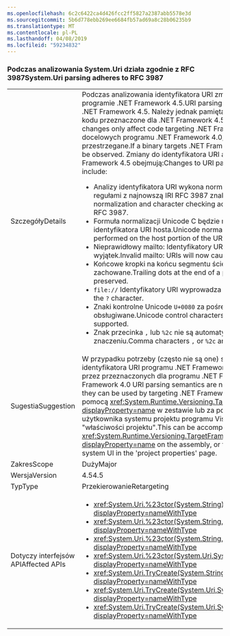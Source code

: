 ```yaml
---
ms.openlocfilehash: 6c2c6422ca4d426fcc2ff5827a2387abb5578e3d
ms.sourcegitcommit: 5b6d778ebb269ee6684fb57ad69a8c28b06235b9
ms.translationtype: MT
ms.contentlocale: pl-PL
ms.lasthandoff: 04/08/2019
ms.locfileid: "59234832"
---
```

### <a name="systemuri-parsing-adheres-to-rfc-3987"></a><span data-ttu-id="65fc7-101">Podczas analizowania System.Uri działa zgodnie z RFC 3987</span><span class="sxs-lookup"><span data-stu-id="65fc7-101">System.Uri parsing adheres to RFC 3987</span></span>

|   |   |
|---|---|
|<span data-ttu-id="65fc7-102">Szczegóły</span><span class="sxs-lookup"><span data-stu-id="65fc7-102">Details</span></span>|<span data-ttu-id="65fc7-103">Podczas analizowania identyfikatora URI zmienił się na kilka sposobów, w programie .NET Framework 4.5.</span><span class="sxs-lookup"><span data-stu-id="65fc7-103">URI parsing has changed in several ways in .NET Framework 4.5.</span></span> <span data-ttu-id="65fc7-104">Należy jednak pamiętać, że zmiany te dotyczą tylko kodu przeznaczone dla .NET Framework 4.5.</span><span class="sxs-lookup"><span data-stu-id="65fc7-104">Note, however, that these changes only affect code targeting .NET Framework 4.5.</span></span> <span data-ttu-id="65fc7-105">Jeżeli binarne docelowych programu .NET Framework 4.0, stare zachowanie będą przestrzegane.</span><span class="sxs-lookup"><span data-stu-id="65fc7-105">If a binary targets .NET Framework 4.0, the old behavior will be observed.</span></span> <span data-ttu-id="65fc7-106">Zmiany do identyfikatora URI analizy w programie .NET Framework 4.5 obejmują:</span><span class="sxs-lookup"><span data-stu-id="65fc7-106">Changes to URI parsing in .NET Framework 4.5 include:</span></span><ul><li><span data-ttu-id="65fc7-107">Analizy identyfikatora URI wykona normalizacji i sprawdzanie zgodnie z regułami z najnowszą IRI RFC 3987 znaków.</span><span class="sxs-lookup"><span data-stu-id="65fc7-107">URI parsing will perform normalization and character checking according to the latest IRI rules in RFC 3987.</span></span></li><li><span data-ttu-id="65fc7-108">Formuła normalizacji Unicode C będzie można wykonać tylko na część identyfikatora URI hosta.</span><span class="sxs-lookup"><span data-stu-id="65fc7-108">Unicode normalization form C will only be performed on the host portion of the URI.</span></span></li><li><span data-ttu-id="65fc7-109">Nieprawidłowy mailto: Identyfikatory URI teraz spowoduje, że wyjątek.</span><span class="sxs-lookup"><span data-stu-id="65fc7-109">Invalid mailto: URIs will now cause an exception.</span></span></li><li><span data-ttu-id="65fc7-110">Końcowe kropki na końcu segmentu ścieżki, zostaną zachowane.</span><span class="sxs-lookup"><span data-stu-id="65fc7-110">Trailing dots at the end of a path segment are now preserved.</span></span></li><li><code>file://</code> <span data-ttu-id="65fc7-111">Identyfikatory URI wyprowadza <code>?</code> znaków.</span><span class="sxs-lookup"><span data-stu-id="65fc7-111">URIs do not escape the <code>?</code> character.</span></span></li><li><span data-ttu-id="65fc7-112">Znaki kontrolne Unicode <code>U+0080</code> za pośrednictwem <code>U+009F</code> nie są obsługiwane.</span><span class="sxs-lookup"><span data-stu-id="65fc7-112">Unicode control characters <code>U+0080</code> through <code>U+009F</code> are not supported.</span></span></li><li><span data-ttu-id="65fc7-113">Znak przecinka <code>,</code> lub <code>%2c</code> nie są automatycznie o niezmienionym znaczeniu.</span><span class="sxs-lookup"><span data-stu-id="65fc7-113">Comma characters <code>,</code> or <code>%2c</code> are not automatically unescaped.</span></span></li></ul>|
|<span data-ttu-id="65fc7-114">Sugestia</span><span class="sxs-lookup"><span data-stu-id="65fc7-114">Suggestion</span></span>|<span data-ttu-id="65fc7-115">W przypadku potrzeby (często nie są one) stare semantyki analizy identyfikatora URI programu .NET Framework 4.0, mogą one używane przez przeznaczonych dla programu .NET Framework 4.0.</span><span class="sxs-lookup"><span data-stu-id="65fc7-115">If the old .NET Framework 4.0 URI parsing semantics are necessary (they often aren't), they can be used by targeting .NET Framework 4.0.</span></span> <span data-ttu-id="65fc7-116">Można to zrobić za pomocą <xref:System.Runtime.Versioning.TargetFrameworkAttribute?displayProperty=name> w zestawie lub za pośrednictwem interfejsu użytkownika systemu projektu programu Visual Studio na stronie "właściwości projektu".</span><span class="sxs-lookup"><span data-stu-id="65fc7-116">This can be accomplished by using a <xref:System.Runtime.Versioning.TargetFrameworkAttribute?displayProperty=name> on the assembly, or through Visual Studio's project system UI in the 'project properties' page.</span></span>|
|<span data-ttu-id="65fc7-117">Zakres</span><span class="sxs-lookup"><span data-stu-id="65fc7-117">Scope</span></span>|<span data-ttu-id="65fc7-118">Duży</span><span class="sxs-lookup"><span data-stu-id="65fc7-118">Major</span></span>|
|<span data-ttu-id="65fc7-119">Wersja</span><span class="sxs-lookup"><span data-stu-id="65fc7-119">Version</span></span>|<span data-ttu-id="65fc7-120">4.5</span><span class="sxs-lookup"><span data-stu-id="65fc7-120">4.5</span></span>|
|<span data-ttu-id="65fc7-121">Typ</span><span class="sxs-lookup"><span data-stu-id="65fc7-121">Type</span></span>|<span data-ttu-id="65fc7-122">Przekierowanie</span><span class="sxs-lookup"><span data-stu-id="65fc7-122">Retargeting</span></span>|
|<span data-ttu-id="65fc7-123">Dotyczy interfejsów API</span><span class="sxs-lookup"><span data-stu-id="65fc7-123">Affected APIs</span></span>|<ul><li><xref:System.Uri.%23ctor(System.String)?displayProperty=nameWithType></li><li><xref:System.Uri.%23ctor(System.String,System.Boolean)?displayProperty=nameWithType></li><li><xref:System.Uri.%23ctor(System.String,System.UriKind)?displayProperty=nameWithType></li><li><xref:System.Uri.%23ctor(System.Uri,System.String)?displayProperty=nameWithType></li><li><xref:System.Uri.TryCreate(System.String,System.UriKind,System.Uri@)?displayProperty=nameWithType></li><li><xref:System.Uri.TryCreate(System.Uri,System.String,System.Uri@)?displayProperty=nameWithType></li><li><xref:System.Uri.TryCreate(System.Uri,System.Uri,System.Uri@)?displayProperty=nameWithType></li></ul>|
